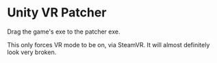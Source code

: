 # Unity VR Patcher

Drag the game's exe to the patcher exe.

This only forces VR mode to be on, via SteamVR. It will almost definitely look very broken. 
